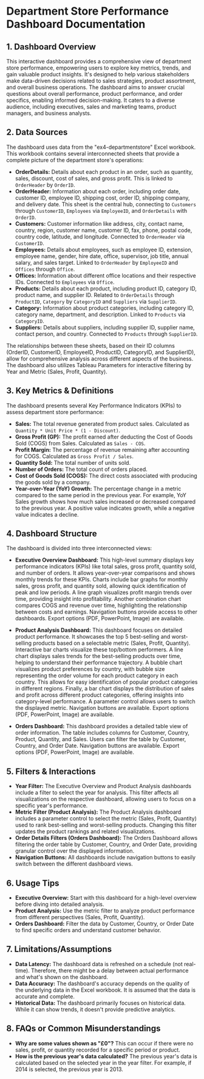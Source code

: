 # Department Store Performance Dashboard Documentation

## 1. Dashboard Overview

This interactive dashboard provides a comprehensive view of department store performance, empowering users to explore key metrics, trends, and gain valuable product insights. It's designed to help various stakeholders make data-driven decisions related to sales strategies, product assortment, and overall business operations.  The dashboard aims to answer crucial questions about overall performance, product performance, and order specifics, enabling informed decision-making.  It caters to a diverse audience, including executives, sales and marketing teams, product managers, and business analysts.

## 2. Data Sources

The dashboard uses data from the "ex4-departmentstore" Excel workbook. This workbook contains several interconnected sheets that provide a complete picture of the department store's operations:

* **OrderDetails:** Details about each product in an order, such as quantity, sales, discount, cost of sales, and gross profit.  This is linked to `OrderHeader` by `OrderID`.
* **OrderHeader:** Information about each order, including order date, customer ID, employee ID, shipping cost, order ID, shipping company, and delivery date. This sheet is the central hub, connecting to `Customers` through `CustomerID`, `Employees` via `EmployeeID`, and `OrderDetails` with `OrderID`.
* **Customers:** Customer information like address, city, contact name, country, region, customer name, customer ID, fax, phone, postal code, country code, latitude, and longitude.  Connected to `OrderHeader` via `CustomerID`.
* **Employees:**  Details about employees, such as employee ID, extension, employee name, gender, hire date, office, supervisor, job title, annual salary, and sales target. Linked to `OrderHeader` by `EmployeeID` and `Offices` through `Office`.
* **Offices:** Information about different office locations and their respective IDs.  Connected to `Employees` via `Office`.
* **Products:** Details about each product, including product ID, category ID, product name, and supplier ID. Related to `OrderDetails` through `ProductID`, `Category` by `CategoryID` and `Suppliers` via `SupplierID`.
* **Category:** Information about product categories, including category ID, category name, department, and description. Linked to `Products` via `CategoryID`.
* **Suppliers:** Details about suppliers, including supplier ID, supplier name, contact person, and country. Connected to `Products` through `SupplierID`.

The relationships between these sheets, based on their ID columns (OrderID, CustomerID, EmployeeID, ProductID, CategoryID, and SupplierID), allow for comprehensive analysis across different aspects of the business. The dashboard also utilizes Tableau Parameters for interactive filtering by Year and Metric (Sales, Profit, Quantity).


## 3. Key Metrics & Definitions

The dashboard presents several Key Performance Indicators (KPIs) to assess department store performance:

* **Sales:** The total revenue generated from product sales. Calculated as `Quantity * Unit Price * (1 - Discount)`.
* **Gross Profit (GP):** The profit earned after deducting the Cost of Goods Sold (COGS) from Sales.  Calculated as `Sales - COS`.
* **Profit Margin:** The percentage of revenue remaining after accounting for COGS.  Calculated as `Gross Profit / Sales`.
* **Quantity Sold:** The total number of units sold.
* **Number of Orders:** The total count of orders placed.
* **Cost of Goods Sold (COGS):** The direct costs associated with producing the goods sold by a company.
* **Year-over-Year (YoY) Growth:** The percentage change in a metric compared to the same period in the previous year. For example, YoY Sales growth shows how much sales increased or decreased compared to the previous year.  A positive value indicates growth, while a negative value indicates a decline.


## 4. Dashboard Structure

The dashboard is divided into three interconnected views:

* **Executive Overview Dashboard:** This high-level summary displays key performance indicators (KPIs) like total sales, gross profit, quantity sold, and number of orders. It allows year-over-year comparisons and shows monthly trends for these KPIs. Charts include bar graphs for monthly sales, gross profit, and quantity sold, allowing quick identification of peak and low periods.  A line graph visualizes profit margin trends over time, providing insight into profitability.  Another combination chart compares COGS and revenue over time, highlighting the relationship between costs and earnings. Navigation buttons provide access to other dashboards. Export options (PDF, PowerPoint, Image) are available.

* **Product Analysis Dashboard:** This dashboard focuses on detailed product performance.  It showcases the top 5 best-selling and worst-selling products based on a selectable metric (Sales, Profit, Quantity). Interactive bar charts visualize these top/bottom performers. A line chart displays sales trends for the best-selling products over time, helping to understand their performance trajectory.  A bubble chart visualizes product preferences by country, with bubble size representing the order volume for each product category in each country. This allows for easy identification of popular product categories in different regions.  Finally, a bar chart displays the distribution of sales and profit across different product categories, offering insights into category-level performance.  A parameter control allows users to switch the displayed metric. Navigation buttons are available.  Export options (PDF, PowerPoint, Image) are available.

* **Orders Dashboard:** This dashboard provides a detailed table view of order information.  The table includes columns for Customer, Country, Product, Quantity, and Sales.  Users can filter the table by Customer, Country, and Order Date. Navigation buttons are available. Export options (PDF, PowerPoint, Image) are available.

## 5. Filters & Interactions

* **Year Filter:**  The Executive Overview and Product Analysis dashboards include a filter to select the year for analysis.  This filter affects all visualizations on the respective dashboard, allowing users to focus on a specific year's performance.
* **Metric Filter (Product Analysis):** The Product Analysis dashboard includes a parameter control to select the metric (Sales, Profit, Quantity) used to rank best-selling and worst-selling products. Changing this filter updates the product rankings and related visualizations.
* **Order Details Filters (Orders Dashboard):** The Orders Dashboard allows filtering the order table by Customer, Country, and Order Date, providing granular control over the displayed information.
* **Navigation Buttons:** All dashboards include navigation buttons to easily switch between the different dashboard views.


## 6. Usage Tips

* **Executive Overview:** Start with this dashboard for a high-level overview before diving into detailed analysis.
* **Product Analysis:** Use the metric filter to analyze product performance from different perspectives (Sales, Profit, Quantity).
* **Orders Dashboard:** Filter the data by Customer, Country, or Order Date to find specific orders and understand customer behavior.


## 7. Limitations/Assumptions

* **Data Latency:** The dashboard data is refreshed on a schedule (not real-time).  Therefore, there might be a delay between actual performance and what's shown on the dashboard.
* **Data Accuracy:** The dashboard's accuracy depends on the quality of the underlying data in the Excel workbook.  It is assumed that the data is accurate and complete.
* **Historical Data:** The dashboard primarily focuses on historical data. While it can show trends, it doesn't provide predictive analytics.


## 8. FAQs or Common Misunderstandings

* **Why are some values shown as "£0"?**  This can occur if there were no sales, profit, or quantity recorded for a specific period or product.
* **How is the previous year's data calculated?**  The previous year's data is calculated based on the selected year in the year filter.  For example, if 2014 is selected, the previous year is 2013.